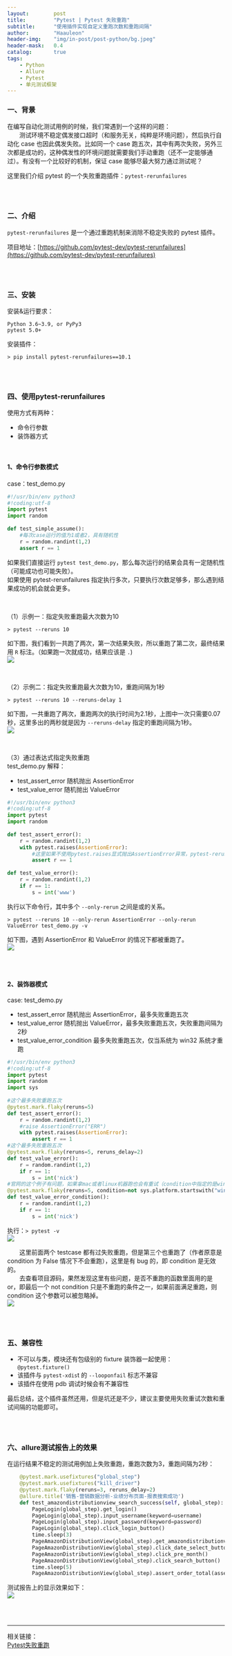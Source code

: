```yaml
---
layout:        post
title:         "Pytest | Pytest 失败重跑"
subtitle:      "使用插件实现自定义重跑次数和重跑间隔"
author:        "Haauleon"
header-img:    "img/in-post/post-python/bg.jpeg"
header-mask:   0.4
catalog:       true
tags:
    - Python
    - Allure
    - Pytest
    - 单元测试框架
---
```




### 一、背景
在编写自动化测试用例的时候，我们常遇到一个这样的问题：     
&emsp;&emsp;测试环境不稳定偶发接口超时（和服务无关，纯粹是环境问题），然后执行自动化 case 也因此偶发失败。比如同一个 case 跑五次，其中有两次失败，另外三次都是成功的，这种偶发性的环境问题就需要我们手动重跑（还不一定能够通过）。有没有一个比较好的机制，保证 case 能够尽最大努力通过测试呢？       

这里我们介绍 pytest 的一个失败重跑插件：`pytest-rerunfailures`    

<br>
<br>

### 二、介绍
`pytest-rerunfailures` 是一个通过重跑机制来消除不稳定失败的 pytest 插件。         

项目地址：[https://github.com/pytest-dev/pytest-rerunfailures](https://github.com/pytest-dev/pytest-rerunfailures)

<br>
<br>

### 三、安装
安装&运行要求：      
```
Python 3.6~3.9, or PyPy3
pytest 5.0+
```
安装插件：
```
> pip install pytest-rerunfailures==10.1
```

<br>
<br>

### 四、使用pytest-rerunfailures
使用方式有两种：    
- 命令行参数
- 装饰器方式

<br>

#### 1、命令行参数模式
case：test_demo.py      
```python
#!/usr/bin/env python3
#!coding:utf-8
import pytest
import random
 
def test_simple_assume():
    #每次case运行的值为1或者2，具有随机性
    r = random.randint(1,2)
    assert r == 1
```
如果我们直接运行 `pytest test_demo.py`，那么每次运行的结果会具有一定随机性（可能成功也可能失败）。      
如果使用 pytest-rerunfailures 指定执行多次，只要执行次数足够多，那么遇到结果成功的机会就会更多。       

<br>

（1）示例一：指定失败重跑最大次数为10        
```
> pytest --reruns 10
```
如下图，我们看到一共跑了两次，第一次结果失败，所以重跑了第二次，最终结果用 `R` 标注。（如果跑一次就成功，结果应该是 `.`)      
![](\img\in-post\post-python\2023-06-20-python-pytest-1.png)     

<br>

（2）示例二：指定失败重跑最大次数为10，重跑间隔为1秒     
```
> pytest --reruns 10 --reruns-delay 1
```
如下图，一共重跑了两次，重跑两次的执行时间为2.1秒，上图中一次只需要0.07秒，这里多出的两秒就是因为 `--reruns-delay` 指定的重跑间隔为1秒。    
![](\img\in-post\post-python\2023-06-20-python-pytest-2.png)     

<br>

（3）通过表达式指定失败重跑      
test_demo.py 解释：    
- test_assert_error 随机抛出 AssertionError    
- test_value_error 随机抛出 ValueError

```python
#!/usr/bin/env python3
#!coding:utf-8
import pytest
import random
 
def test_assert_error():
    r = random.randint(1,2)
    with pytest.raises(AssertionError):
        #这里如果不使用pytest.raises显式抛出AssertionError异常，pytest-rerunfailures无法捕获到assert r == 1，应该是该插件的bug。
        assert r == 1
 
def test_value_error():
    r = random.randint(1,2)
    if r == 1:
        s = int('www')
```
执行以下命令行，其中多个 `--only-rerun` 之间是或的关系。          
```
> pytest --reruns 10 --only-rerun AssertionError --only-rerun ValueError test_demo.py -v
```
如下图，遇到 AssertionError 和 ValueError 的情况下都被重跑了。     
![](\img\in-post\post-python\2023-06-20-python-pytest-3.png)     


<br>
<br>

#### 2、装饰器模式
case: test_demo.py       
- test_assert_error 随机抛出 AssertionError，最多失败重跑五次
- test_value_error 随机抛出 ValueError，最多失败重跑五次，失败重跑间隔为2秒
- test_value_error_condition 最多失败重跑五次，仅当系统为 win32 系统才重跑

```python
#!/usr/bin/env python3
#!coding:utf-8
import pytest
import random
import sys
 
#这个最多失败重跑五次
@pytest.mark.flaky(reruns=5)
def test_assert_error():
    r = random.randint(1,2)
    #raise AssertionError("ERR")
    with pytest.raises(AssertionError):
        assert r == 1
#这个最多失败重跑五次 
@pytest.mark.flaky(reruns=5, reruns_delay=2) 
def test_value_error(): 
    r = random.randint(1,2) 
    if r == 1: 
        s = int('nick') 
#官网的这个例子有问题，如果拿mac或者linux机器跑也会有重试（condition中指定的是win32平台才会触发重跑机制）
@pytest.mark.flaky(reruns=5, condition=not sys.platform.startswith("win32")) 
def test_value_error_condition(): 
    r = random.randint(1,2) 
    if r == 1: 
        s = int('nick')
```

执行：`> pytest -v`      
![](\img\in-post\post-python\2023-06-20-python-pytest-4.png)         

&emsp;&emsp;这里前面两个 testcase 都有过失败重跑，但是第三个也重跑了（作者原意是 condition 为 False 情况下不会重跑），这里是有 bug 的，即 condition 是无效的。      
&emsp;&emsp;去查看项目源码，果然发现这里有些问题，是否不重跑的函数里面用的是 or，即最后一个 not condition 只是不重跑的条件之一，如果前面满足重跑，则 condition 这个参数可以被忽略掉。      
![](\img\in-post\post-python\2023-06-20-python-pytest-5.png)      

<br>
<br>

### 五、兼容性
- 不可以与类，模块还有包级别的 fixture 装饰器一起使用： `@pytest.fixture()` 
- 该插件与 `pytest-xdis`t 的 `--looponfail` 标志不兼容
- 该插件在使用 pdb 调试时候会有不兼容性     

最后总结，这个插件虽然还用，但是坑还是不少，建议主要使用失败重试次数和重试间隔的功能即可。 

<br>
<br>

### 六、allure测试报告上的效果
在运行结果不稳定的测试用例加上失败重跑，重跑次数为3，重跑间隔为2秒：       
```python
    @pytest.mark.usefixtures("global_step")
    @pytest.mark.usefixtures("kill_driver")
    @pytest.mark.flaky(reruns=3, reruns_delay=2)
    @allure.title('销售-营销数据分析-业绩分布页面-报表搜索成功')
    def test_amazondistributionview_search_success(self, global_step):
        PageLogin(global_step).get_login()
        PageLogin(global_step).input_username(keyword=username)
        PageLogin(global_step).input_password(keyword=password)
        PageLogin(global_step).click_login_button()
        time.sleep(3)
        PageAmazonDistributionView(global_step).get_amazondistributionview()
        PageAmazonDistributionView(global_step).click_date_select_button()
        PageAmazonDistributionView(global_step).click_pre_month()
        PageAmazonDistributionView(global_step).click_search_button()
        time.sleep(5)
        PageAmazonDistributionView(global_step).assert_order_total(assert_value='订单量汇总：413,718')
```

测试报告上的显示效果如下：    
![](\img\in-post\post-python\2023-06-20-python-pytest-6.png) 


<br>
<br>

---

相关链接：   
[Pytest失败重跑](https://blog.csdn.net/fish_study_csdn/article/details/125999090)